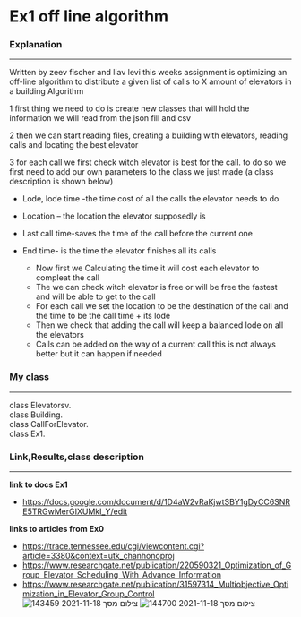 # Ex1 off line algorithm 

### **Explanation** 
---
Written by zeev fischer and liav levi this weeks assignment is optimizing an off-line algorithm to distribute a given list of calls to X amount of elevators in a building
Algorithm

1 first thing we need to do is create new classes that will hold the information we will read from the json fill and csv

2 then we can start reading files, creating a building with elevators, reading calls and locating the best elevator 

3 for each call we first check witch elevator is best for the call. to do so we first need to add our own parameters to the class we just made (a class description is shown below) 

* Lode, lode time -the time cost of all the calls the elevator needs to do
* Location – the location the elevator supposedly is 
* Last call time-saves the time of the call before the current one
* End time- is the time the elevator finishes all its calls  

  * Now first we Calculating the time it will cost each elevator to compleat the call
  * The we can check witch elevator is free or will be free the fastest and will be able to get to the call 
  * For each call we set the location to be the destination of the call and the time to be the call time + its lode
  * Then we check that adding the call will keep a balanced lode on all the elevators
  * Calls can be added on the way of a current call this is not always better but it can happen if needed
     
### My class
---
class Elevatorsv.  
class Building.  
class CallForElevator.  
class Ex1.  

### Link,Results,class description
---
**link to docs Ex1**  
* https://docs.google.com/document/d/1D4aW2vRaKjwtSBY1gDyCC6SNRE5TRGwMerGIXUMkI_Y/edit

**links to articles from Ex0**  
* https://trace.tennessee.edu/cgi/viewcontent.cgi?article=3380&context=utk_chanhonoproj  
* https://www.researchgate.net/publication/220590321_Optimization_of_Group_Elevator_Scheduling_With_Advance_Information  
* https://www.researchgate.net/publication/31597314_Multiobjective_Optimization_in_Elevator_Group_Control  
![צילום מסך 2021-11-18 143459](https://user-images.githubusercontent.com/92921822/142422403-b07f7061-b4a2-484c-811c-d6c230e5a2ca.jpg)
![צילום מסך 2021-11-18 144700](https://user-images.githubusercontent.com/92921822/142422416-62cfaa55-6809-41b2-ad22-896c6d789a04.jpg)


